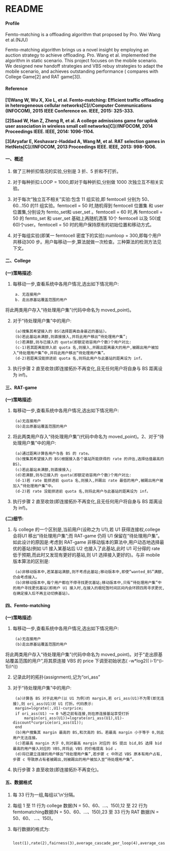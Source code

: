 README
================

#### Profile

Femto-matching is a offloading algorithm that proposed by Pro. Wei Wang et al.(NJU)

Femto-matching algorithm brings us a novel insight by employing an auction strategy to achieve offloading. Pro. Wang et al. implemented the algorithm in static scenario. This project focuses on the mobile scenario. We designed new handoff strategies and VBS rebuy strategies to adapt the mobile scenario, and achieves outstanding performance ( compares with College Game[2] and RAT game[3]).

#### Reference

**[1]Wang W, Wu X, Xie L, et al. Femto-matching: Efficient traffic offloading in heterogeneous cellular networks[C]//Computer Communications (INFOCOM), 2015 IEEE Conference on. IEEE, 2015: 325-333.**

**[2]Saad W, Han Z, Zheng R, et al. A college admissions game for uplink user association in wireless small cell networks[C]//INFOCOM, 2014 Proceedings IEEE. IEEE, 2014: 1096-1104.**

**[3]Aryafar E, Keshavarz-Haddad A, Wang M, et al. RAT selection games in HetNets[C]//INFOCOM, 2013 Proceedings IEEE. IEEE, 2013: 998-1006.**


#### 一、概述

1. 做了三种折扣情况的实验,分别是 3 折、5 折和不打折。

2. 对于每种折扣:LOOP = 1000,即对于每种折扣,分别做 1000 次独立互不相关实验。

3. 对于每次“独立互不相关”实验:包含 11 组实验,即 femtocell 分别为 50、60...150 的11 组实验。femtocell = 50 时,随机得到 femtocell 位置集 和 user 位置集,分别设为 femto_set和 user_set 。femtocell = 60 时,再 femtocell = 50 的 femto_set 和 user_set 基础上再随机洒落 10个 femtocell 以及 50(或 60)个user。femtocell = 50 时的用户保持原有的初始位置和移动方式。

4. 对于每组实验(即某一 femtocell 密度下的实验):numloop = 300,即每个用户共移动300 步。用户每移动一步,算法就做一次检查。三种算法的检测方法见下文。

#### 二、College

**(一)策略描述:**

1. 每移动一步,查看系统中各用户情况,选出如下情况用户:

		a. 无连接用户
		b. 走出原基站覆盖范围的用户

将此两类用户存入“待处理用户集”(代码中命名为 moved_point)。

2. 对于“待处理用户集”中的用户:

		(a)搜集其希望接入的 BS(选择距离自身最近的基站)。
		(b)若此基站未满额,则直接接入,并将此用户移出“待处理用户集”;
		(c)若满额,则与已接入的 quota(即额定收容用户个数)个用户对比:
		(c-1)若其距离能排入前 quota 名,则接入,并踢出距离最大的用户,被踢出用户被加入“待处理用户集”中,并将此用户移出“待处理用户集”。
		(d-2)若距离没能排进前 quota 名,则将此用户与此基站的距离设为 inf。

3. 执行步骤 2 直至收敛(即连接拓扑不再变化,且无任何用户将自身与 BS 距离设为 inf)。

#### 三、RAT-game

**(一)策略描述:**

1. 每移动一步,查看系统中各用户情况,选出如下情况用户:

		(a)无连接用户
		(b)走出原基站覆盖范围的用户

2. 将此两类用户存入“待处理用户集”(代码中命名为 moved_point)。2、对于“待处理用户集”中的用户:

		(a)通过距离计算各用户与各 BS 的 rate。
		(b)搜集其希望接入的 BS(根据接入各个基站所能获得的 rate 的评估,选择估值最高的 BS)。
		(c)若此基站未满额,则直接接入;
		(d)若满额,则与已接入的 quota(即额定收容用户个数)个用户对比:
		(d-1)若 rate 能排进前 quota 名,则接入,并踢出 rate 最低的用户,被踢出用户被加入“待处理用户集”中。
        (d-2)若 rate 没能排进前 quota 名,则将此用户与此基站的距离设为 inf。

3. 执行步骤 2 直至收敛(即连接拓扑不再变化,且无任何用户将自身与 BS 距离设为 inf)。

**(二)细节:**

1. 与 college 的一个区别是,当前用户(设称之为 U1),若 U1 获得连接权,college 会将U1 移出“待处理用户集”;而 RAT-game 仍将 U1 保留在“待处理用户集”。如此设计的原因是:考虑到 RAT-game 非移动版本的算法中,用户动态地选择最优的基站(例如 U1 接入某基站后 U2 也接入了此基站,此时 U1 可分得的 rate 低于预期,而此时又发现有更好的基站,则 U1 选择接入更好的)。与非 mobile 版本算法的区别是:

		(a)非移动版本中,若某基站满额,则不考虑此基站;移动版本中,即使“wanted_BS”满额,仍会考虑接入。
		(b)非移动版本中,每个用户都在不停寻找更优基站;移动版本中,只有“待处理用户集”中的用户寻找更优基站(即用户 U1 接入时,在接入的极短暂时间区间内会环顾四周寻求更优,在确定接入后不再主动切换基站)。

#### 四、Femto-matching

**(一)策略描述:**

1. 每移动一步,查看系统中各用户情况,选出如下情况用户:

		(a)无连接用户
		(b)走出原基站覆盖范围的用户

将此两类用户存入“待处理用户集”(代码中命名为 moved_point)。对于“走出原基站覆盖范围的用户”,将其原连接 VBS 的 price 下调至初始状态( -w*log2(( i-1)^(i-1)/i^i))

2. 记录此时的拓扑(assignment),记为“ori_ass”

3. 对于“待处理用户集”中的用户:

		(a)计算各 BS 对于此用户(以 U1 为例)的 margin,若 ori_ass(U1)不为零(即无连接),则 ori_ass(U1)对 U1 打折。代码表示:
		margin=lograte(:,U1)-curprice;
		if ori_ass(U1) ~= 0 %若之前有连接,则在原连接基站享受打折
			margin(ori_ass(U1))=lograte(ori_ass(U1),U1)-discount*curprice(ori_ass(U1));
		end
		(b)用户搜集其 margin 最高的 BS,和次高的 BS。若最高 margin 小于等于 0,则此用户无法连接。
		(c)若最高 margin 大于 0,则对最高 margin 对应的 BS 提出 bid,BS 选择 bid 最高的用户接入对应的 VBS,并将此 VBS 的价格提高 bid 。
		(d)将已建立连接的用户移出“待处理用户集”,若步骤 c 中所述 VBS 原本有用户占有,步骤 c 导致原占有者被踢出,则被踢出的用户被加入至“待处理用户集”。

4. 执行步骤 3 直至收敛(即连接拓扑不再变化)。

#### 五、数据格式

1. 每 33 行为一组,每组以’\n’分隔。
2. 每组 1 至 11 行为 college 数据(N = 50、60、...、150),12 至 22 行为 femtomatching数据(N = 50、60、...、150),23 至 33 行为 RAT 数据(N = 50、60、
...、150)。
3. 每行数据的格式为:

		lost(1),rate(2),fairness(3),average_cascade_per_loop(4),average_cascade_per_chain(5),average_cascade_per_comer(6)


